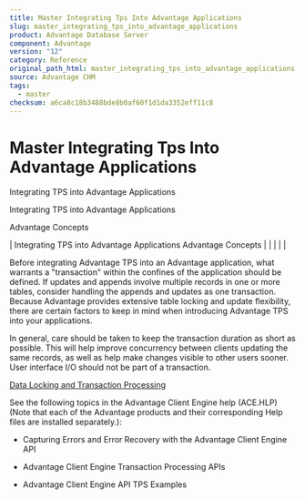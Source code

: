 ```yaml
---
title: Master Integrating Tps Into Advantage Applications
slug: master_integrating_tps_into_advantage_applications
product: Advantage Database Server
component: Advantage
version: "12"
category: Reference
original_path_html: master_integrating_tps_into_advantage_applications.htm
source: Advantage CHM
tags:
  - master
checksum: a6ca8c18b3488bde8b0af60f1d1da3352eff11c8
---
```


# Master Integrating Tps Into Advantage Applications

Integrating TPS into Advantage Applications

Integrating TPS into Advantage Applications

Advantage Concepts

| Integrating TPS into Advantage Applications  Advantage Concepts |  |  |  |  |

Before integrating Advantage TPS into an Advantage application, what warrants a "transaction" within the confines of the application should be defined. If updates and appends involve multiple records in one or more tables, consider handling the appends and updates as one transaction. Because Advantage provides extensive table locking and update flexibility, there are certain factors to keep in mind when introducing Advantage TPS into your applications.

In general, care should be taken to keep the transaction duration as short as possible. This will help improve concurrency between clients updating the same records, as well as help make changes visible to other users sooner. User interface I/O should not be part of a transaction.

[Data Locking and Transaction Processing](master_data_locking_and_transaction_processing.md)

See the following topics in the Advantage Client Engine help (ACE.HLP) (Note that each of the Advantage products and their corresponding Help files are installed separately.):

- Capturing Errors and Error Recovery with the Advantage Client Engine API

- Advantage Client Engine Transaction Processing APIs

- Advantage Client Engine API TPS Examples
